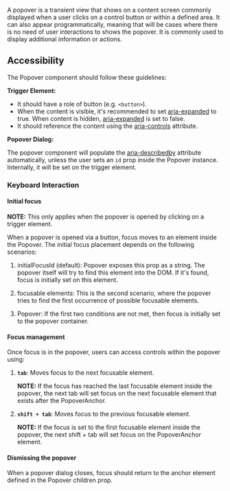 A popover is a transient view that shows on a content screen commonly displayed
when a user clicks on a control button or within a defined area. It can also
appear programmatically, meaning that will be cases where there is no need of
user interactions to shows the popover. It is commonly used to display
additional information or actions.

## Accessibility

The Popover component should follow these guidelines:

**Trigger Element:**

- It should have a role of button (e.g. `<button>`).
- When the content is visible, it's recommended to set
  [aria-expanded](https://www.w3.org/TR/wai-aria-1.1/#aria-expanded) to true.
  When content is hidden,
  [aria-expanded](https://www.w3.org/TR/wai-aria-1.1/#aria-expanded) is set to
  false.
- It should reference the content using the
  [aria-controls](https://www.w3.org/TR/wai-aria-1.1/#aria-controls) attribute.

**Popover Dialog:**

The popover component will populate the
[aria-describedby](https://www.w3.org/TR/wai-aria-1.1/#aria-describedby)
attribute automatically, unless the user sets an `id` prop inside the Popover
instance. Internally, it will be set on the trigger element.

### Keyboard Interaction

#### Initial focus

**NOTE:** This only applies when the popover is opened by clicking on a trigger
element.

When a popover is opened via a button, focus moves to an element inside the
Popover. The initial focus placement depends on the following scenarios:

1. initialFocusId (default): Popover exposes this prop as a string. The popover
   itself will try to find this element into the DOM. If it's found, focus is
   initially set on this element.

2. focusable elements: This is the second scenario, where the popover tries to
   find the first occurrence of possible focusable elements.

3. Popover: If the first two conditions are not met, then focus is initially set
   to the popover container.

#### Focus management

Once focus is in the popover, users can access controls within the popover
using:

1. **`tab`**: Moves focus to the next focusable element.

    **NOTE:** If the focus has reached the last focusable element inside the
   popover, the next tab will set focus on the next focusable element that
   exists after the PopoverAnchor.

2. **`shift + tab`**: Moves focus to the previous focusable element.

    **NOTE:** If the focus is set to the first focusable element inside the
   popover, the next shift + tab will set focus on the PopoverAnchor element.

#### Dismissing the popover

When a popover dialog closes, focus should return to the anchor element defined
in the Popover children prop.